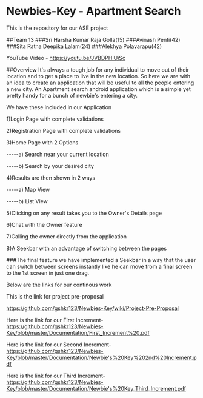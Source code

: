# Newbies-Key - Apartment Search
This is the repository for our ASE project

##Team 13
###Sri Harsha Kumar Raja Golla(15)
###Avinash Penti(42)
###Sita Ratna Deepika Lalam(24)
###Alekhya Polavarapu(42)

YouTube Video - https://youtu.be/JVBDPHIUiSc 

##Overview
It's always a tough job for any individual to move out of their location and to get a place to live in the new location. So here we are with an idea to create an application that will be useful to all the people entering a new city. An Apartment search android application which is a simple yet pretty handy for a bunch of newbie's entering a city.

We have these included in our Application

1)Login Page with complete validations

2)Registration Page with complete validations

3)Home Page with 2 Options
  
  -----a) Search near your current location
  
  -----b) Search by your desired city

4)Results are then shown in 2 ways
  
  -----a) Map View
  
  -----b) List View

5)Clicking on any result takes you to the Owner's Details page

6)Chat with the Owner feature

7)Calling the owner directly from the application

8)A Seekbar with an advantage of switching between the pages


###The final feature we have implemented a Seekbar in a way that the user can switch between screens instantly like he can move from a final screen to the 1st screen in just one drag.

Below are the links for our continous work

This is the link for project pre-proposal

https://github.com/gshkr123/Newbies-Key/wiki/Project-Pre-Proposal

Here is the link for our First Increment-
https://github.com/gshkr123/Newbies-Key/blob/master/Documentation/First_Increment%20.pdf

Here is the link for our Second Increment-
https://github.com/gshkr123/Newbies-Key/blob/master/Documentation/Newbie's%20Key%202nd%20Increment.pdf

Here is the link for our Third Increment-
https://github.com/gshkr123/Newbies-Key/blob/master/Documentation/Newbie's%20Key_Third_Increment.pdf
